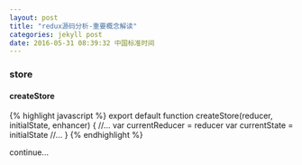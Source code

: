 ```yaml
---
layout: post
title: "redux源码分析-重要概念解读"
categories: jekyll post
date: 2016-05-31 08:39:32 中国标准时间
---
```


### store

#### createStore

{% highlight javascript %}
export default function createStore(reducer, initialState, enhancer) {
    //...
    var currentReducer = reducer
    var currentState = initialState
    //...
}
{% endhighlight %}

continue...